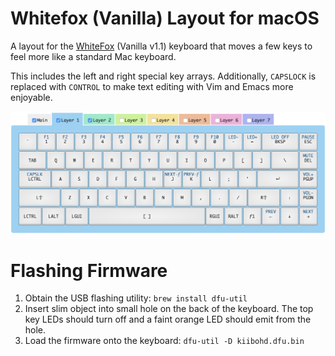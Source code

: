 # Whitefox (Vanilla) Layout for macOS

A layout for the [WhiteFox](https://input.club/whitefox/) (Vanilla v1.1)
keyboard that moves a few keys to feel more like a standard Mac keyboard.

This includes the left and right special key arrays.  Additionally, `CAPSLOCK` is replaced
with `CONTROL` to make text editing with Vim and Emacs more enjoyable.

![Layout](layout.png)

# Flashing Firmware

1. Obtain the USB flashing utility: `brew install dfu-util`
1. Insert slim object into small hole on the back of the keyboard.  The
   top key LEDs should turn off and a faint orange LED should emit from
   the hole.
1. Load the firmware onto the keyboard: `dfu-util -D kiibohd.dfu.bin`
